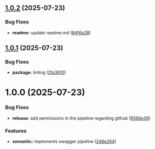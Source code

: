 ## [1.0.2](https://github.com/lesenecalj/user-service/compare/v1.0.1...v1.0.2) (2025-07-23)


### Bug Fixes

* **readme:** update readme.md ([84f6a28](https://github.com/lesenecalj/user-service/commit/84f6a28e724afba35d8e01bb402245d368d2bc2d))

## [1.0.1](https://github.com/lesenecalj/user-service/compare/v1.0.0...v1.0.1) (2025-07-23)


### Bug Fixes

* **package:** linting ([2fa3910](https://github.com/lesenecalj/user-service/commit/2fa39105183299133251757c565d0462b7ee6b88))

# 1.0.0 (2025-07-23)


### Bug Fixes

* **release:** add permissions in the pipeline regarding github ([9566e39](https://github.com/lesenecalj/user-service/commit/9566e3998813a6448491a49a75d2b4633769e9e3))


### Features

* **semantic:** implements swagger pipeline ([248e264](https://github.com/lesenecalj/user-service/commit/248e26469300563c7f273edbecd26095f929c78d))
